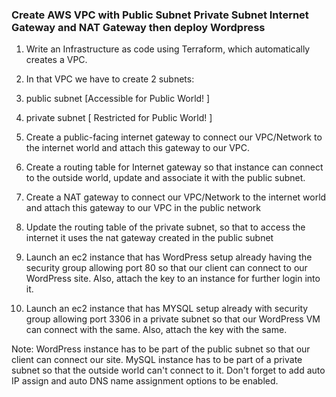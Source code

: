 ### Create AWS VPC with Public Subnet Private Subnet Internet Gateway and NAT Gateway then deploy Wordpress
1. Write an Infrastructure as code using Terraform, which automatically creates a VPC.

2. In that VPC we have to create 2 subnets:

  1.  public subnet [Accessible for Public World! ]

  2.  private subnet [ Restricted for Public World! ]

3. Create a public-facing internet gateway to connect our VPC/Network to the internet world and attach this gateway to our VPC.

4. Create a routing table for Internet gateway so that instance can connect to the outside world, update and associate it with the public subnet.

5. Create a NAT gateway to connect our VPC/Network to the internet world and attach this gateway to our VPC in the public network

6. Update the routing table of the private subnet, so that to access the internet it uses the nat gateway created in the public subnet

7. Launch an ec2 instance that has WordPress setup already having the security group allowing port 80 so that our client can connect to our WordPress site. Also, attach the key to an instance for further login into it.

8. Launch an ec2 instance that has MYSQL setup already with security group allowing port 3306 in a private subnet so that our WordPress VM can connect with the same. Also, attach the key with the same.

Note: WordPress instance has to be part of the public subnet so that our client can connect our site. MySQL instance has to be part of a private subnet so that the outside world can't connect to it. Don't forget to add auto IP assign and auto DNS name assignment options to be enabled.
